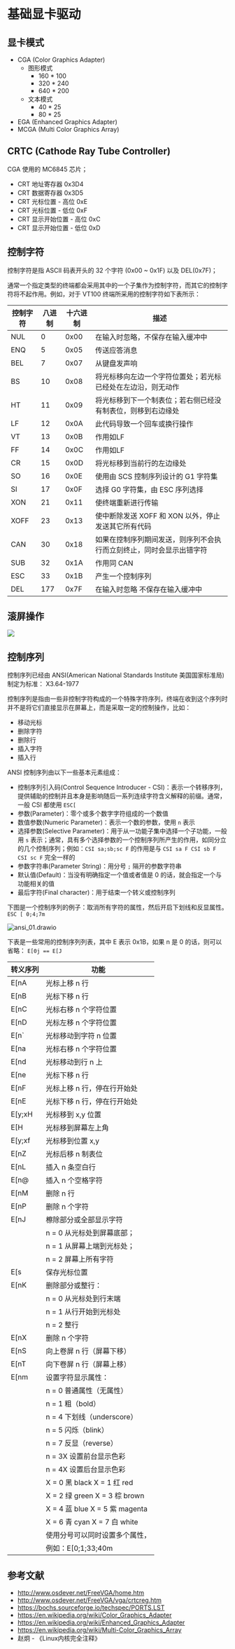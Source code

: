 # 基础显卡驱动

## 显卡模式

- CGA (Color Graphics Adapter)
    - 图形模式
        - 160 * 100
        - 320 * 240
        - 640 * 200
    - 文本模式
        - 40 * 25
        - 80 * 25
- EGA (Enhanced Graphics Adapter)
- MCGA (Multi Color Graphics Array)

## CRTC (Cathode Ray Tube Controller)

CGA 使用的 MC6845 芯片；

- CRT 地址寄存器 0x3D4
- CRT 数据寄存器 0x3D5
- CRT 光标位置 - 高位 0xE
- CRT 光标位置 - 低位 0xF
- CRT 显示开始位置 - 高位 0xC
- CRT 显示开始位置 - 低位 0xD

## 控制字符

控制字符是指 ASCII 码表开头的 32 个字符 (0x00 ~ 0x1F) 以及 DEL(0x7F)；

通常一个指定类型的终端都会采用其中的一个子集作为控制字符，而其它的控制字符将不起作用。例如，对于 VT100 终端所采用的控制字符如下表所示：

| 控制字符 | 八进制 | 十六进制 | 描述                                                                 |
| -------- | ------ | -------- | -------------------------------------------------------------------- |
| NUL      | 0      | 0x00     | 在输入时忽略，不保存在输入缓冲中                                     |
| ENQ      | 5      | 0x05     | 传送应答消息                                                         |
| BEL      | 7      | 0x07     | 从键盘发声响                                                         |
| BS       | 10     | 0x08     | 将光标移向左边一个字符位置处；若光标已经处在左边沿，则无动作         |
| HT       | 11     | 0x09     | 将光标移到下一个制表位；若右侧已经没有制表位，则移到右边缘处         |
| LF       | 12     | 0x0A     | 此代码导致一个回车或换行操作                                         |
| VT       | 13     | 0x0B     | 作用如LF                                                             |
| FF       | 14     | 0x0C     | 作用如LF                                                             |
| CR       | 15     | 0x0D     | 将光标移到当前行的左边缘处                                           |
| SO       | 16     | 0x0E     | 使用由 SCS 控制序列设计的 G1 字符集                                  |
| SI       | 17     | 0x0F     | 选择 G0 字符集，由 ESC 序列选择                                      |
| XON      | 21     | 0x11     | 使终端重新进行传输                                                   |  |
| XOFF     | 23     | 0x13     | 使中断除发送 XOFF  和 XON 以外，停止发送其它所有代码                 |
| CAN      | 30     | 0x18     | 如果在控制序列期间发送，则序列不会执行而立刻终止，同时会显示出错字符 |
| SUB      | 32     | 0x1A     | 作用同 CAN                                                           |  |
| ESC      | 33     | 0x1B     | 产生一个控制序列                                                     |  |
| DEL      | 177    | 0x7F     | 在输入时忽略 不保存在输入缓冲中                                      |

## 滚屏操作

![](./images/console_01.drawio.svg)

## 控制序列

控制序列已经由 ANSI(American National Standards Institute 美国国家标准局)制定为标准： X3.64-1977

控制序列是指由一些非控制字符构成的一个特殊字符序列，终端在收到这个序列时并不是将它们直接显示在屏幕上，而是采取一定的控制操作，比如：

- 移动光标
- 删除字符
- 删除行
- 插入字符
- 插入行

ANSI 控制序列由以下一些基本元素组成：

- 控制序列引入码(Control Sequence Introducer - CSI)：表示一个转移序列，提供辅助的控制并且本身是影响随后一系列连续字符含义解释的前缀。通常，一般 CSI 都使用 `ESC[`
- 参数(Parameter)：零个或多个数字字符组成的一个数值
- 数值参数(Numeric Parameter)：表示一个数的参数，使用 `n` 表示
- 选择参数(Selective Parameter)：用于从一功能子集中选择一个子功能，一般用 `s` 表示；通常，具有多个选择参数的一个控制序列所产生的作用，如同分立的几个控制序列；例如：`CSI sa;sb;sc F` 的作用是与 `CSI sa F CSI sb F CSI sc F` 完全一样的
- 参数字符串(Parameter String)：用分号 `;` 隔开的参数字符串
- 默认值(Default)：当没有明确指定一个值或者值是 0 的话，就会指定一个与功能相关的值
- 最后字符(Final character)：用于结束一个转义或控制序列

下图是一个控制序列的例子：取消所有字符的属性，然后开启下划线和反显属性。`ESC [ 0;4;7m`

![ansi_01.drawio](./images/ansi_01.drawio.svg)

下表是一些常用的控制序列列表，其中 E 表示 0x1B，如果 n 是 0 的话，则可以省略： `E[0j == E[J`

| 转义序列 | 功能                           |
| -------- | ------------------------------ |
| E[nA     | 光标上移 n 行                  |
| E[nB     | 光标下移 n 行                  |
| E[nC     | 光标右移 n 个字符位置          |
| E[nD     | 光标左移 n 个字符位置          |
| E[n`     | 光标移动到字符 n 位置          |
| E[na     | 光标右移 n 个字符位置          |
| E[nd     | 光标移动到行 n 上              |
| E[ne     | 光标下移 n 行                  |
| E[nF     | 光标上移 n 行，停在行开始处    |
| E[nE     | 光标下移 n 行，停在行开始处    |
| E[y;xH   | 光标移到 x,y 位置              |
| E[H      | 光标移到屏幕左上角             |
| E[y;xf   | 光标移到位置 x,y               |
| E[nZ     | 光标后移 n 制表位              |
| E[nL     | 插入 n 条空白行                |
| E[n@     | 插入 n 个空格字符              |
| E[nM     | 删除 n 行                      |
| E[nP     | 删除 n 个字符                  |
| E[nJ     | 檫除部分或全部显示字符         |
|          | n = 0 从光标处到屏幕底部；     |
|          | n = 1 从屏幕上端到光标处；     |
|          | n = 2 屏幕上所有字符           |
| E[s      | 保存光标位置                   |
| E[nK     | 删除部分或整行：               |
|          | n = 0 从光标处到行末端         |
|          | n = 1 从行开始到光标处         |
|          | n = 2 整行                     |
| E[nX     | 删除 n 个字符                  |
| E[nS     | 向上卷屏 n 行（屏幕下移）      |
| E[nT     | 向下卷屏 n 行（屏幕上移）      |
| E[nm     | 设置字符显示属性：             |
|          | n = 0 普通属性（无属性）       |
|          | n = 1 粗（bold）               |
|          | n = 4 下划线（underscore）     |
|          | n = 5 闪烁（blink）            |
|          | n = 7 反显（reverse）          |
|          | n = 3X 设置前台显示色彩        |
|          | n = 4X 设置后台显示色彩        |
|          | X = 0 黑 black X = 1 红 red    |
|          | X = 2 绿 green X = 3 棕 brown  |
|          | X = 4 蓝 blue X = 5 紫 magenta |
|          | X = 6 青 cyan X = 7 白 white   |
|          | 使用分号可以同时设置多个属性， |
|          | 例如：E[0;1;33;40m             |

## 参考文献

- <http://www.osdever.net/FreeVGA/home.htm>
- <http://www.osdever.net/FreeVGA/vga/crtcreg.htm>
- <https://bochs.sourceforge.io/techspec/PORTS.LST>
- <https://en.wikipedia.org/wiki/Color_Graphics_Adapter>
- <https://en.wikipedia.org/wiki/Enhanced_Graphics_Adapter>
- <https://en.wikipedia.org/wiki/Multi-Color_Graphics_Array>
- 赵炯 - 《Linux内核完全注释》
